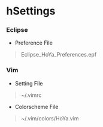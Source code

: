 # hSettings

### Eclipse
- Preference File
> Eclipse_HoYa_Preferences.epf

### Vim
- Setting File
> ~/.vimrc
- Colorscheme File
> ~/.vim/colors/HoYa.vim

